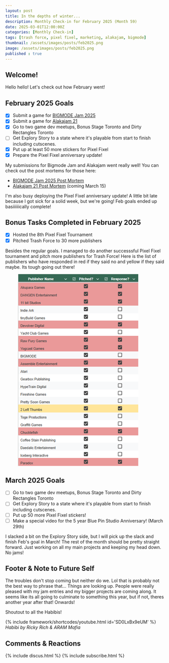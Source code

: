 ```yaml
---
layout: post
title: In the depths of winter...
description: Monthly Check-in for February 2025 (Month 59)
date: 2025-03-01T12:00:00Z
categories: [Monthly Check-in]
tags: [trash force, pixel fixel, marketing, alakajam, bigmode]
thumbnail: /assets/images/posts/feb2025.png
image: /assets/images/posts/feb2025.png
published : true
---
```


## Welcome!
Hello hello! Let's check out how February went!

## February 2025 Goals 
  - [x] Submit a game for [BIGMODE Jam 2025](https://itch.io/jam/bigmode-game-jam-2025)
  - [x] Submit a game for [Alakajam 21](https://alakajam.com/)
  - [x] Go to two game dev meetups, Bonus Stage Toronto and Dirty Rectangles Toronto
  - [ ] Get Explory Story to a state where it's playable from start to finish including cutscenes.
  - [x] Put up at least 50 more stickers for Pixel Fixel
  - [x] Prepare the Pixel Fixel anniversary update!

My submissions for Bigmode Jam and Alakajam went really well! You can check out the post mortems for those here:
- [BIGMODE Jam 2025 Post Mortem](/blog/2025-02-14-Power-of-Loveball-Post-Mortem/)
- [Alakajam 21 Post Mortem](/blog/2025-03-15-Falling-Thingies-Post-Mortem/) (coming March 15)

I'm also busy deploying the Pixel Fixel anniversary update! A little bit late because I got sick for a solid week, but we're going! Feb goals ended up basiiiiiically complete!

## Bonus Tasks Completed in February 2025
  - [x] Hosted the 8th Pixel Fixel Tournament
  - [x] Pitched Trash Force to 30 more publishers

  Besides the regular goals. I managed to do another successsful Pixel Fixel tournament and pitch more publishers for Trash Force! Here is the list of publishers who have responded in red if they said no and yellow if they said maybe. Its tough going out there!

  <figure>
  <img src="/assets/images/posts/publishers.PNG" alt="List of Publishers">
  </figure>

## March 2025 Goals 
  - [ ] Go to two game dev meetups, Bonus Stage Toronto and Dirty Rectangles Toronto
  - [ ] Get Explory Story to a state where it's playable from start to finish including cutscenes.
  - [ ] Put up 50 more Pixel Fixel stickers!
  - [ ] Make a special video for the 5 year Blue Pin Studio Anniversary! (March 29th)

I slacked a bit on the Explory Story side, but I will pick up the slack and finish Feb's goal in March! The rest of the month should be pretty straight forward. Just working on all my main projects and keeping my head down. No jams!

 

## Footer & Note to Future Self
The troubles don't stop coming but neither do we. Lol that is probably not the best way to phrase that... Things are looking up. People were really pleased with my jam entries and my bigger projects are coming along. It seems like its all going to culminate to something this year, but if not, theres another year after that! Onwards!

Shoutout to all the Habibis!

{% include framework/shortcodes/youtube.html id='SD0LxBx9eUM' %}
_Habibi by Ricky Rich & ARAM Mafia_

## Comments & Reactions

{% include discus.html %}
{% include subscribe.html %}